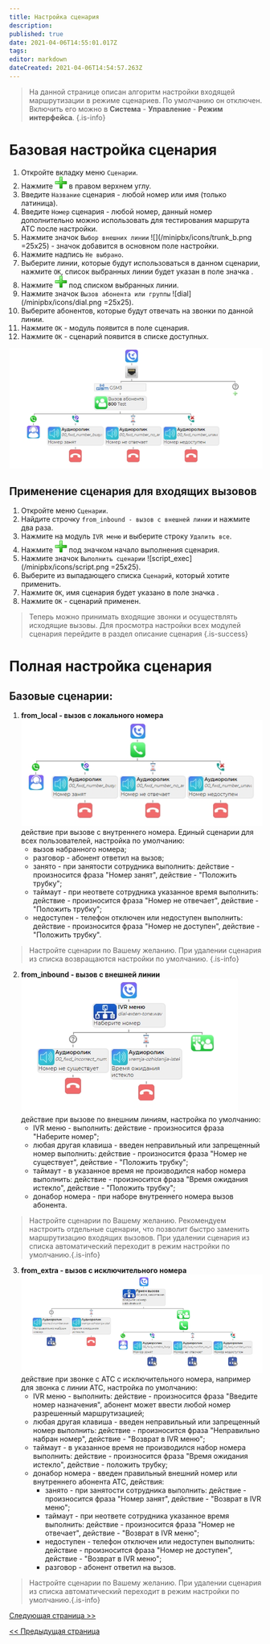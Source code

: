 ```yaml
---
title: Настройка сценария
description: 
published: true
date: 2021-04-06T14:55:01.017Z
tags: 
editor: markdown
dateCreated: 2021-04-06T14:54:57.263Z
---
```


> На данной странице описан алгоритм настройки входящей маршрутизации в режиме сценариев. По умолчанию он отключен. Включить его можно в **Система** - **Управление** - **Режим интерфейса**.
{.is-info}

# <a id="base_setup_script"></a>**Базовая настройка сценария**
1. Откройте вкладку меню ```Сценарии```.
2. Нажмите ![plus.png](/minipbx/icons/plus.png) в правом верхнем углу.
3. Введите ```Название``` сценария - любой номер или имя (только латиница).
4. Введите ```Номер``` сценария - любой номер, данный номер дополнительно можно использовать для тестирования маршрута АТС после настройки.
5. Нажмите значок ```Выбор внешних линии``` ![](/minipbx/icons/trunk_b.png =25x25) - значок добавится в основном поле настройки.
6. Нажмите надпись ```Не выбрано```.
7. Выберите линии, которые будут использоваться в данном сценарии, нажмите ```ОК```, список выбранных линии будет указан в поле значка .
8. Нажмите ![plus.png](/minipbx/icons/plus.png) под списком выбранных линии.
9. Нажмите значок ```Вызов абонента или группы``` ![dial](/minipbx/icons/dial.png =25x25).
10. Выберите абонентов, которые будут отвечать на звонки по данной линии.
11. Нажмите ```ОК``` - модуль появится в поле сценария.
12. Нажмите ```ОК``` - сценарий появится в списке доступных.

![example_script.jpg](/minipbx/screenshots/example_script.jpg)

## **Применение сценария для входящих вызовов**
1. Откройте меню ```Сценарии```.
2. Найдите строчку ```from_inbound - вызов с внешней линии``` и нажмите два раза.
3. Нажмите на модуль ```IVR меню``` и выберите строку ```Удалить все```.
4. Нажмите ![plus](/minipbx/icons/plus.png) под значком начало выполнения сценария.
5. Нажмите значок ```Выполнить сценарии``` ![script_exec](/minipbx/icons/script.png =25x25).
6. Выберите из выпадающего списка ```Сценарий```, который хотите применить.
7. Нажмите ```ОК```, имя сценария будет указано в поле значка .
8. Нажмите ```ОК``` - сценарий применен.

> Теперь можно принимать входящие звонки и осуществлять исходящие вызовы. Для просмотра настройки всех модулей сценария перейдите в раздел описание сценария {.is-success}

# <a id="advanced_setup_script"></a>Полная настройка сценария
## **Базовые сценарии:**
1. **from_local - вызов с локального номера**
   ![from_local.jpg](/minipbx/screenshots/from_local.jpg)
   действие при вызове с внутреннего номера. Единый сценарии для всех пользователей, настройка по умолчанию:
   - вызов набранного номера;
   - разговор - абонент ответил на вызов;
   - занято - при занятости сотрудника выполнить: действие - произносится фраза "Номер занят", действие - "Положить трубку";
   - таймаут - при неответе сотрудника указанное время выполнить: действие - произносится фраза "Номер не отвечает", действие - "Положить трубку";
   - недоступен - телефон отключен или недоступен выполнить: действие - произносится фраза "Номер не доступен", действие - "Положить трубку".
   
>    Настройте сценарии по Вашему желанию. При удалении сценария из списка возвращаются настройки по умолчанию.
{.is-info}


2. **from_inbound - вызов с внешней линии**
   ![from_inbound.jpg](/minipbx/screenshots/from_inbound.jpg)
   действие при вызове по внешним линиям, настройка по умолчанию:
   - IVR меню - выполнить: действие - произносится фраза "Наберите номер";
   - любая другая клавиша - введен неправильный или запрещенный номер выполнить: действие - произносится фраза "Номер не существует", действие - "Положить трубку";
   - таймаут - в указанное время не производился набор номера выполнить: действие - произносится фраза "Время ожидания истекло", действие - "Положить трубку";
   - донабор номера - при наборе внутреннего номера вызов абонента.
   

> Настройте сценарии по Вашему желанию. Рекомендуем настроить отдельные сценарии, что позволит быстро заменить маршрутизацию входящих вызовов. При удалении сценария из списка автоматический переходит в режим настройки по умолчанию.{.is-info}

3. **from_extra - вызов с исключительного номера**
   ![from_extra.jpg](/minipbx/screenshots/from_extra.jpg)
   действие при звонке с АТС с исключительного номера, например для звонка с линии АТС, настройка по умолчанию:
   - IVR меню - выполнить: действие - произносится фраза "Введите номер назначения", абонент может ввести любой номер разрешенный маршрутизацией;
   - любая другая клавиша - введен неправильный или запрещенный номер выполнить: действие - произносится фраза "Неправильно набран номер", действие - "Возврат в IVR меню";
   - таймаут - в указанное время не производился набор номера выполнить: действие - произносится фраза "Время ожидания истекло", действие - положить трубку;
   - донабор номера - введен правильный внешний номер или внутреннего абонента АТС, действия:
      - занято - при занятости сотрудника выполнить: действие - произносится фраза "Номер занят", действие - "Возврат в IVR меню";
      - таймаут - при неответе сотрудника указанное время выполнить: действие - произносится фраза "Номер не отвечает", действие - "Возврат в IVR меню";
      - недоступен - телефон отключен или недоступен выполнить: действие - произносится фраза "Номер не доступен", действие - "Возврат в IVR меню";
      - разговор - абонент ответил на вызов.

> Настройте сценарии по Вашему желанию. При удалении сценария из списка автоматический переходит в режим настройки по умолчанию.{.is-info}

[Следующая страница >>](./address_book)

[<< Предыдущая страница](./setup_out_route)